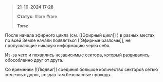 > **21-10-2024 17:28**
> 
> **Статус:** #lore #rare
> 
> **Тэги:** 


После начала эфирного цикла (см. [[Эфирный цикл]] ) в разных местах по всей Земле начали появляться [[Эфирные разломы]], не пропускающие никакую информацию через себя.

Из-за чего и появились независимые сектора, который развивались обособленно друг от друга.

Со временем [[Людвиг]] соединил большое количество секторов сетью железных дорог, создав там безопасные проходы. 